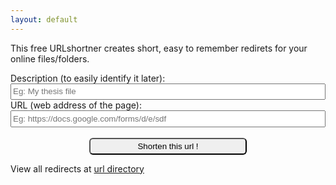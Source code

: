 ```yaml
---
layout: default
---
```

<script src="https://ajax.googleapis.com/ajax/libs/jquery/3.3.1/jquery.min.js"></script>

<script>
  function submitForm(des, url) {
	  if (url=='')
		  return;
	  else if (url.substring(0, 4)!="http")
		  url= "http://"+ url;
$("#form").html("Fetching your url....");
	var url = "https://script.google.com/macros/s/AKfycbxvQfiUw8ZUu1gG60fwyqV3x1vZ6k7NC-JuwrnO3UTsjUMPAT0/exec?callback=loadData&sheet=Sheet1&des="+des+"&url="+ url ;
// Make an AJAX call to Google Script
var request = jQuery.ajax({
      crossDomain: true,
      url: url,
      method: "GET",
      dataType: "jsonp"
    });
  }
 
 // print the returned data from jsonp
  function loadData(e) {
  try {
	   $("#form").html("<p>Your url is <a href='./"+ e+"'>https://orthosam.com/r/"+ e+"</a></p><p>Shorten another url ? Reloads are free !</p>");
	}catch(err) {
        $("#form").html(err);
	}
}
</script>
<p>This free URLshortner creates short, easy to remember redirets for your online files/folders.</p>
<form id="form">
  Description (to easily identify it later):<br>
  <input type="text" id="description" name="description" placeholder="Eg: My thesis file" style="width: -webkit-fill-available;height: 2em;">
  <br>
  URL (web address of the page):<br>
  <input type="text" id="url" name="url" placeholder="Eg: https://docs.google.com/forms/d/e/sdf" style="width: -webkit-fill-available;height: 2em;" required>
  <br><br>
	<center><button onclick="submitForm($('#description').val(), $('#url').val()); return false;" style="border-radius: 6px;width: 50%;height: 2em;">Shorten this url !</button></center>
</form>
<p>View all redirects at <a href="./directory">url directory</a></p>
